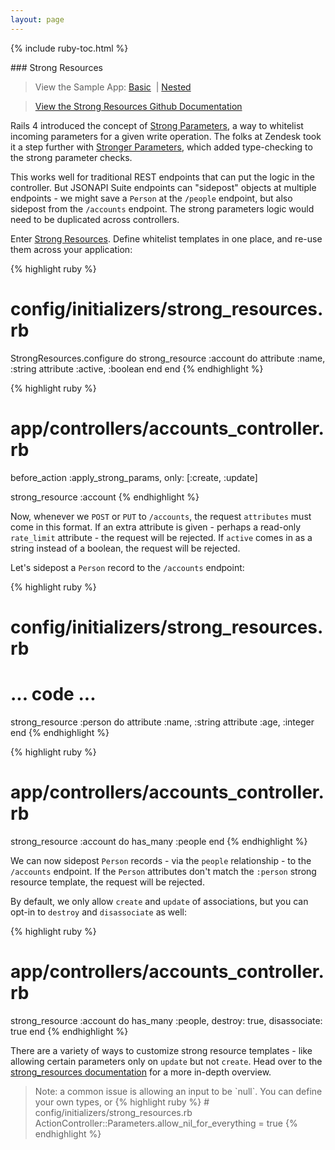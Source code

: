 ```yaml
---
layout: page
---
```


{% include ruby-toc.html %}

<div markdown="1" class="col-md-8 col-md-offset-1">
### Strong Resources

> View the Sample App: [Basic](https://github.com/jsonapi-suite/employee_directory/compare/step_15_validations...step_16_strong_resources) &nbsp;\|&nbsp;[Nested](https://github.com/jsonapi-suite/employee_directory/compare/step_19_custom_persistence...step_20_association_create)

> [View the Strong Resources Github Documentation](https://jsonapi-suite.github.io/strong_resources)

Rails 4 introduced the concept of [Strong Parameters](http://edgeguides.rubyonrails.org/action_controller_overview.html#strong-parameters), a way to whitelist incoming parameters for a given write operation. The folks at Zendesk took it a step further with [Stronger Parameters](https://github.com/zendesk/stronger_parameters), which added type-checking to the strong parameter checks.

This works well for traditional REST endpoints that can put the logic in
the controller. But JSONAPI Suite endpoints can "sidepost" objects at
multiple endpoints - we might save a `Person` at the `/people` endpoint,
but also sidepost from the `/accounts` endpoint. The strong parameters
logic would need to be duplicated across controllers.

Enter [Strong Resources](https://jsonapi-suite.github.io/strong_resources). Define whitelist templates in one place, and re-use them across your application:

{% highlight ruby %}
# config/initializers/strong_resources.rb
StrongResources.configure do
  strong_resource :account do
    attribute :name, :string
    attribute :active, :boolean
  end
end
{% endhighlight %}

{% highlight ruby %}
# app/controllers/accounts_controller.rb

before_action :apply_strong_params, only: [:create, :update]

strong_resource :account
{% endhighlight %}

Now, whenever we `POST` or `PUT` to `/accounts`, the request
`attributes` must come in this format. If an extra attribute is given -
perhaps a read-only `rate_limit` attribute - the request will be
rejected. If `active` comes in as a string instead of a boolean, the
request will be rejected.

Let's sidepost a `Person` record to the `/accounts` endpoint:

{% highlight ruby %}
# config/initializers/strong_resources.rb

# ... code ...
strong_resource :person do
  attribute :name, :string
  attribute :age, :integer
end
{% endhighlight %}

{% highlight ruby %}
# app/controllers/accounts_controller.rb

strong_resource :account do
  has_many :people
end
{% endhighlight %}

We can now sidepost `Person` records - via the `people` relationship -
to the `/accounts` endpoint. If the `Person` attributes don't match the
`:person` strong resource template, the request will be rejected.

By default, we only allow `create` and `update` of associations, but you
can opt-in to `destroy` and `disassociate` as well:

{% highlight ruby %}
# app/controllers/accounts_controller.rb

strong_resource :account do
  has_many :people, destroy: true, disassociate: true
end
{% endhighlight %}

There are a variety of ways to customize strong resource templates -
like allowing certain parameters only on `update` but not `create`. Head
over to the [strong_resources documentation](https://jsonapi-suite.github.io/strong_resources/) for a more in-depth
overview.

<blockquote>
  Note: a common issue is allowing an input to be `null`. You can define your own types, or
  {% highlight ruby %}
# config/initializers/strong_resources.rb
ActionController::Parameters.allow_nil_for_everything = true
  {% endhighlight %}
</blockquote>

